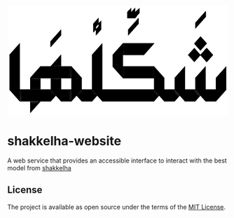 <p align="center">
  <img height="250px" src="static/images/logo-dark.png">
</p>

# shakkelha-website

A web service that provides an accessible interface to interact with the best model from [shakkelha](https://github.com/AliOsm/shakkelha)

## License
The project is available as open source under the terms of the [MIT License](https://opensource.org/licenses/MIT).
